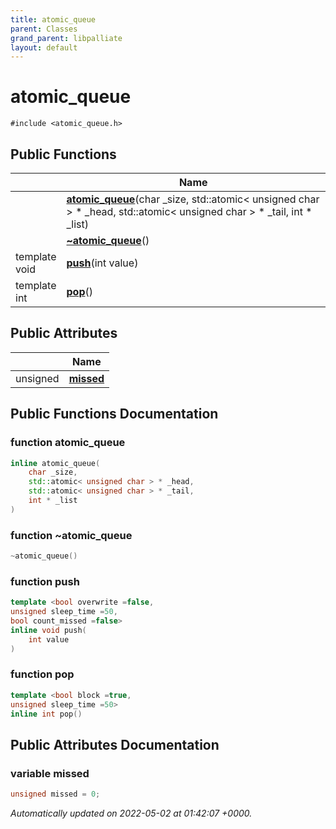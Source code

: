 ```yaml
---
title: atomic_queue
parent: Classes
grand_parent: libpalliate
layout: default
---
```


# atomic_queue






`#include <atomic_queue.h>`

## Public Functions

|                | Name           |
| -------------- | -------------- |
| | **[atomic_queue](/libpalliate/generated/Classes/classatomic__queue#function-atomic-queue)**(char _size, std::atomic< unsigned char > * _head, std::atomic< unsigned char > * _tail, int * _list) |
| | **[~atomic_queue](/libpalliate/generated/Classes/classatomic__queue#function-~atomic-queue)**() |
| template <bool overwrite =false,unsigned sleep_time =50,bool count_missed =false\> <br>void | **[push](/libpalliate/generated/Classes/classatomic__queue#function-push)**(int value) |
| template <bool block =true,unsigned sleep_time =50\> <br>int | **[pop](/libpalliate/generated/Classes/classatomic__queue#function-pop)**() |

## Public Attributes

|                | Name           |
| -------------- | -------------- |
| unsigned | **[missed](/libpalliate/generated/Classes/classatomic__queue#variable-missed)**  |

## Public Functions Documentation

### function atomic_queue

```cpp
inline atomic_queue(
    char _size,
    std::atomic< unsigned char > * _head,
    std::atomic< unsigned char > * _tail,
    int * _list
)
```


### function ~atomic_queue

```cpp
~atomic_queue()
```


### function push

```cpp
template <bool overwrite =false,
unsigned sleep_time =50,
bool count_missed =false>
inline void push(
    int value
)
```


### function pop

```cpp
template <bool block =true,
unsigned sleep_time =50>
inline int pop()
```


## Public Attributes Documentation

### variable missed

```cpp
unsigned missed = 0;
```



_Automatically updated on 2022-05-02 at 01:42:07 +0000._
